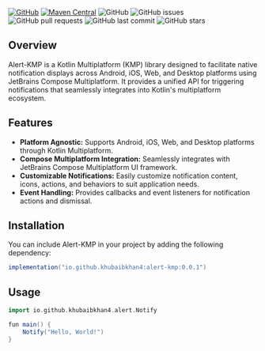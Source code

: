 [![GitHub](https://img.shields.io/badge/official_project-not_official-red.svg)](https://confluence.jetbrains.com/display/ALL/JetBrains+on+GitHub)
[![Maven Central](https://img.shields.io/maven-central/v/io.github.khubaibkhan4/alert-kmp.svg?label=Maven%20Central)](https://search.maven.org/artifact/io.github.khubaibkhan4/alert-kmp)
![GitHub](https://img.shields.io/github/license/khubaibkhan4/alert-kmp)
![GitHub issues](https://img.shields.io/github/issues/khubaibkhan4/alert-kmp)
![GitHub pull requests](https://img.shields.io/github/issues-pr/khubaibkhan4/alert-kmp)
![GitHub last commit](https://img.shields.io/github/last-commit/khubaibkhan4/alert-kmp)
![GitHub stars](https://img.shields.io/github/stars/khubaibkhan4/alert-kmp?style=social)

## Overview

Alert-KMP is a Kotlin Multiplatform (KMP) library designed to facilitate native notification displays across Android, iOS, Web, and Desktop platforms using JetBrains Compose Multiplatform. It provides a unified API for triggering notifications that seamlessly integrates into Kotlin's multiplatform ecosystem.

## Features

- **Platform Agnostic:** Supports Android, iOS, Web, and Desktop platforms through Kotlin Multiplatform.
- **Compose Multiplatform Integration:** Seamlessly integrates with JetBrains Compose Multiplatform UI framework.
- **Customizable Notifications:** Easily customize notification content, icons, actions, and behaviors to suit application needs.
- **Event Handling:** Provides callbacks and event listeners for notification actions and dismissal.

## Installation

You can include Alert-KMP in your project by adding the following dependency:

```groovy
implementation("io.github.khubaibkhan4:alert-kmp:0.0.1")
```

## Usage
```groovy
import io.github.khubaibkhan4.alert.Notify

fun main() {
    Notify("Hello, World!")
}
```
